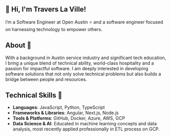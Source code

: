 ## 👋 Hi, I'm Travers La Ville! 

I’m a Software Engineer at Open Austin :star: and a software engineer focused on harnessing technology to empower others. 

## About :book:

With a background in Austin service industry and significant tech education, I bring a unique blend of technical ability, world-class hospitality and a passion for impactful software. I am deeply interested in developing software solutions that not only solve technical problems but also builds a bridge between people and resources.

## Technical Skills :wrench:

- **Languages**: JavaScript, Python, TypeScript
- **Frameworks & Libraries**: Angular, Next.js, Node.js
- **Tools & Platforms**: GitHub, Docker, Azure, AWS, GCP
- **Data Science & AI**: Educated in machine learning concepts and data analysis, most recently applied professionally in ETL process on GCP.
<!--
**DevTrav/DevTrav** is a ✨ _special_ ✨ repository because its `README.md` (this file) appears on your GitHub profile.

Here are some ideas to get you started:

- 🔭 I’m currently working on ...
- 🌱 I’m currently learning ...
- 👯 I’m looking to collaborate on ...
- 🤔 I’m looking for help with ...
- 💬 Ask me about ...
- 📫 How to reach me: ...
- 😄 Pronouns: ...
- ⚡ Fun fact: ...
-->
